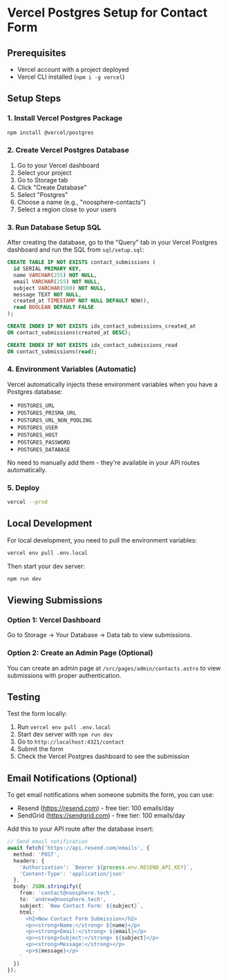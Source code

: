 # Vercel Postgres Setup for Contact Form

## Prerequisites
- Vercel account with a project deployed
- Vercel CLI installed (`npm i -g vercel`)

## Setup Steps

### 1. Install Vercel Postgres Package
```bash
npm install @vercel/postgres
```

### 2. Create Vercel Postgres Database
1. Go to your Vercel dashboard
2. Select your project
3. Go to Storage tab
4. Click "Create Database"
5. Select "Postgres"
6. Choose a name (e.g., "noosphere-contacts")
7. Select a region close to your users

### 3. Run Database Setup SQL
After creating the database, go to the "Query" tab in your Vercel Postgres dashboard and run the SQL from `sql/setup.sql`:

```sql
CREATE TABLE IF NOT EXISTS contact_submissions (
  id SERIAL PRIMARY KEY,
  name VARCHAR(255) NOT NULL,
  email VARCHAR(255) NOT NULL,
  subject VARCHAR(500) NOT NULL,
  message TEXT NOT NULL,
  created_at TIMESTAMP NOT NULL DEFAULT NOW(),
  read BOOLEAN DEFAULT FALSE
);

CREATE INDEX IF NOT EXISTS idx_contact_submissions_created_at 
ON contact_submissions(created_at DESC);

CREATE INDEX IF NOT EXISTS idx_contact_submissions_read 
ON contact_submissions(read);
```

### 4. Environment Variables (Automatic)
Vercel automatically injects these environment variables when you have a Postgres database:
- `POSTGRES_URL`
- `POSTGRES_PRISMA_URL`
- `POSTGRES_URL_NON_POOLING`
- `POSTGRES_USER`
- `POSTGRES_HOST`
- `POSTGRES_PASSWORD`
- `POSTGRES_DATABASE`

No need to manually add them - they're available in your API routes automatically.

### 5. Deploy
```bash
vercel --prod
```

## Local Development

For local development, you need to pull the environment variables:

```bash
vercel env pull .env.local
```

Then start your dev server:
```bash
npm run dev
```

## Viewing Submissions

### Option 1: Vercel Dashboard
Go to Storage → Your Database → Data tab to view submissions.

### Option 2: Create an Admin Page (Optional)
You can create an admin page at `/src/pages/admin/contacts.astro` to view submissions with proper authentication.

## Testing

Test the form locally:
1. Run `vercel env pull .env.local`
2. Start dev server with `npm run dev`
3. Go to `http://localhost:4321/contact`
4. Submit the form
5. Check the Vercel Postgres dashboard to see the submission

## Email Notifications (Optional)

To get email notifications when someone submits the form, you can use:
- Resend (https://resend.com) - free tier: 100 emails/day
- SendGrid (https://sendgrid.com) - free tier: 100 emails/day

Add this to your API route after the database insert:

```typescript
// Send email notification
await fetch('https://api.resend.com/emails', {
  method: 'POST',
  headers: {
    'Authorization': `Bearer ${process.env.RESEND_API_KEY}`,
    'Content-Type': 'application/json'
  },
  body: JSON.stringify({
    from: 'contact@noosphere.tech',
    to: 'andrew@noosphere.tech',
    subject: `New Contact Form: ${subject}`,
    html: `
      <h2>New Contact Form Submission</h2>
      <p><strong>Name:</strong> ${name}</p>
      <p><strong>Email:</strong> ${email}</p>
      <p><strong>Subject:</strong> ${subject}</p>
      <p><strong>Message:</strong></p>
      <p>${message}</p>
    `
  })
});
```
